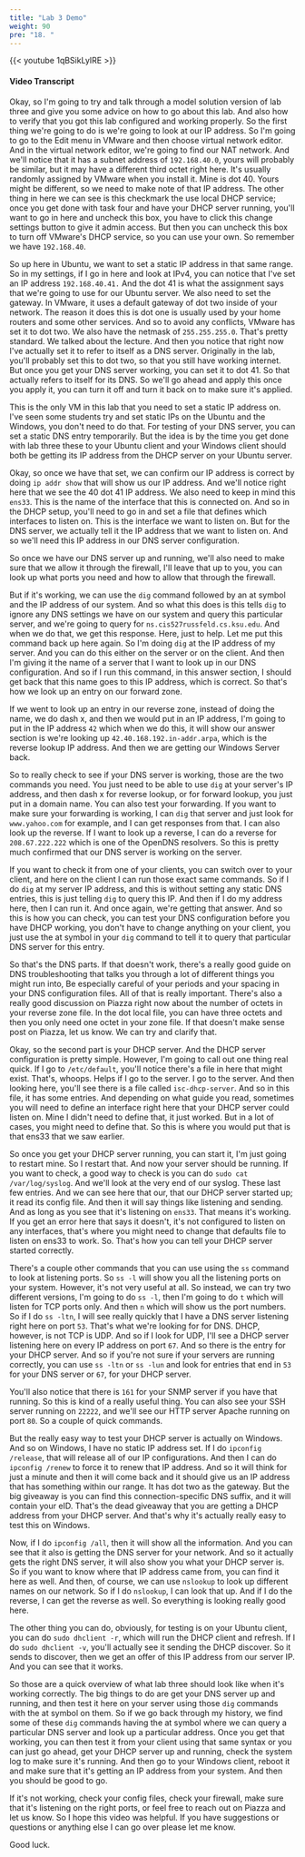 ```yaml
---
title: "Lab 3 Demo"
weight: 90
pre: "18. "
---
```


{{< youtube 1qBSikLyIRE >}}

#### Video Transcript

Okay, so I'm going to try and talk through a model solution version of lab three and give you some advice on how to go about this lab. And also how to verify that you got this lab configured and working properly. So the first thing we're going to do is we're going to look at our IP address. So I'm going to go to the Edit menu in VMware and then choose virtual network editor. And in the virtual network editor, we're going to find our NAT network. And we'll notice that it has a subnet address of `192.168.40.0`, yours will probably be similar, but it may have a different third octet right here. It's usually randomly assigned by VMware when you install it. Mine is dot 40. Yours might be different, so we need to make note of that IP address. The other thing in here we can see is this checkmark the use local DHCP service; once you get done with task four and have your DHCP server running, you'll want to go in here and uncheck this box, you have to click this change settings button to give it admin access. But then you can uncheck this box to turn off VMware's DHCP service, so you can use your own. So remember we have `192.168.40`. 

So up here in Ubuntu, we want to set a static IP address in that same range. So in my settings, if I go in here and look at IPv4, you can notice that I've set an IP address `192.168.40.41.` And the dot 41 is what the assignment says that we're going to use for our Ubuntu server. We also need to set the gateway. In VMware, it uses a default gateway of dot two inside of your network. The reason it does this is dot one is usually used by your home routers and some other services. And so to avoid any conflicts, VMware has set it to dot two. We also have the netmask of `255.255.255.0`. That's pretty standard. We talked about the lecture. And then you notice that right now I've actually set it to refer to itself as a DNS server. Originally in the lab, you'll probably set this to dot two, so that you still have working internet. But once you get your DNS server working, you can set it to dot 41. So that actually refers to itself for its DNS. So we'll go ahead and apply this once you apply it, you can turn it off and turn it back on to make sure it's applied. 

This is the only VM in this lab that you need to set a static IP address on. I've seen some students try and set static IPs on the Ubuntu and the Windows, you don't need to do that. For testing of your DNS server, you can set a static DNS entry temporarily. But the idea is by the time you get done with lab three these to your Ubuntu client and your Windows client should both be getting its IP address from the DHCP server on your Ubuntu server. 

Okay, so once we have that set, we can confirm our IP address is correct by doing `ip addr show` that will show us our IP address. And we'll notice right here that we see the 40 dot 41 IP address. We also need to keep in mind this `ens33`. This is the name of the interface that this is connected on. And so in the DHCP setup, you'll need to go in and set a file that defines which interfaces to listen on. This is the interface we want to listen on. But for the DNS server, we actually tell it the IP address that we want to listen on. And so we'll need this IP address in our DNS server configuration. 

So once we have our DNS server up and running, we'll also need to make sure that we allow it through the firewall, I'll leave that up to you, you can look up what ports you need and how to allow that through the firewall. 

But if it's working, we can use the `dig` command followed by an at symbol and the IP address of our system. And so what this does is this tells `dig` to ignore any DNS settings we have on our system and query this particular server, and we're going to query for `ns.cis527russfeld.cs.ksu.edu`. And when we do that, we get this response. Here, just to help. Let me put this command back up here again. So I'm doing `dig` at the IP address of my server. And you can do this either on the server or on the client. And then I'm giving it the name of a server that I want to look up in our DNS configuration. And so if I run this command, in this answer section, I should get back that this name goes to this IP address, which is correct. So that's how we look up an entry on our forward zone. 

If we went to look up an entry in our reverse zone, instead of doing the name, we do dash x, and then we would put in an IP address, I'm going to put in the IP address `42` which when we do this, it will show our answer section is we're looking up `42.40.168.192.in-addr.arpa`, which is the reverse lookup IP address. And then we are getting our Windows Server back.

So to really check to see if your DNS server is working, those are the two commands you need. You just need to be able to use `dig` at your server's IP address, and then dash x for reverse lookup, or for forward lookup, you just put in a domain name. You can also test your forwarding. If you want to make sure your forwarding is working, I can `dig` that server and just look for `www.yahoo.com` for example, and I can get responses from that. I can also look up the reverse. If I want to look up a reverse, I can do a reverse for `208.67.222.222` which is one of the OpenDNS resolvers. So this is pretty much confirmed that our DNS server is working on the server. 

If you want to check it from one of your clients, you can switch over to your client, and here on the client I can run those exact same commands. So if I do `dig` at my server IP address, and this is without setting any static DNS entries, this is just telling `dig` to query this IP. And then if I do my address here, then I can run it. And once again, we're getting that answer. And so this is how you can check, you can test your DNS configuration before you have DHCP working, you don't have to change anything on your client, you just use the at symbol in your `dig` command to tell it to query that particular DNS server for this entry. 

So that's the DNS parts. If that doesn't work, there's a really good guide on DNS troubleshooting that talks you through a lot of different things you might run into, Be especially careful of your periods and your spacing in your DNS configuration files. All of that is really important. There's also a really good discussion on Piazza right now about the number of octets in your reverse zone file. In the dot local file, you can have three octets and then you only need one octet in your zone file. If that doesn't make sense post on Piazza, let us know. We can try and clarify that. 

Okay, so the second part is your DHCP server. And the DHCP server configuration is pretty simple. However, I'm going to call out one thing real quick. If I go to `/etc/default`, you'll notice there's a file in here that might exist. That's, whoops. Helps if I go to the server. I go to the server. And then looking here, you'll see there is a file called `isc-dhcp-server`. And so in this file, it has some entries. And depending on what guide you read, sometimes you will need to define an interface right here that your DHCP server could listen on. Mine I didn't need to define that, it just worked. But in a lot of cases, you might need to define that. So this is where you would put that is that ens33 that we saw earlier. 

So once you get your DHCP server running, you can start it, I'm just going to restart mine. So I restart that. And now your server should be running. If you want to check, a good way to check is you can do `sudo cat /var/log/syslog`. And we'll look at the very end of our syslog. These last few entries. And we can see here that our, that our DHCP server started up; it read its config file. And then it will say things like listening and sending. And as long as you see that it's listening on `ens33`. That means it's working. If you get an error here that says it doesn't, it's not configured to listen on any interfaces, that's where you might need to change that defaults file to listen on ens33 to work. So. That's how you can tell your DHCP server started correctly. 

There's a couple other commands that you can use using the `ss` command to look at listening ports. So `ss -l` will show you all the listening ports on your system. However, it's not very useful at all. So instead, we can try two different versions, I'm going to do `ss -l`, then I'm going to do `t` which will listen for TCP ports only. And then `n` which will show us the port numbers. So if I do `ss -ltn`, I will see really quickly that I have a DNS server listening right here on port `53`. That's what we're looking for for DNS. DHCP, however, is not TCP is UDP. And so if I look for UDP, I'll see a DHCP server listening here on every IP address on port `67`. And so there is the entry for your DHCP server. And so if you're not sure if your servers are running correctly, you can use `ss -ltn` or `ss -lun` and look for entries that end in `53` for your DNS server or `67`, for your DHCP server. 

You'll also notice that there is `161` for your SNMP server if you have that running. So this is kind of a really useful thing. You can also see your SSH server running on `22222`, and we'll see our HTTP server Apache running on port `80`. So a couple of quick commands. 

But the really easy way to test your DHCP server is actually on Windows. And so on Windows, I have no static IP address set. If I do `ipconfig /release`, that will release all of our IP configurations. And then I can do `ipconfig /renew` to force it to renew that IP address. And so it will think for just a minute and then it will come back and it should give us an IP address that has something within our range. It has dot two as the gateway. But the big giveaway is you can find this connection-specific DNS suffix, and it will contain your eID. That's the dead giveaway that you are getting a DHCP address from your DHCP server. And that's why it's actually really easy to test this on Windows. 

Now, if I do `ipconfig /all`, then it will show all the information. And you can see that it also is getting the DNS server for your network. And so it actually gets the right DNS server, it will also show you what your DHCP server is. So if you want to know where that IP address came from, you can find it here as well. And then, of course, we can use `nslookup` to look up different names on our network. So if I do `nslookup`, I can look that up. And if I do the reverse, I can get the reverse as well. So everything is looking really good here. 

The other thing you can do, obviously, for testing is on your Ubuntu client, you can do `sudo dhclient -r`, which will run the DHCP client and refresh. If I do `sudo dhclient -v`, you'll actually see it sending the DHCP discover. So it sends to discover, then we get an offer of this IP address from our server IP. And you can see that it works. 

So those are a quick overview of what lab three should look like when it's working correctly. The big things to do are get your DNS server up and running, and then test it here on your server using those `dig` commands with the at symbol on them. So if we go back through my history, we find some of these `dig` commands having the at symbol where we can query a particular DNS server and look up a particular address. Once you get that working, you can then test it from your client using that same syntax or you can just go ahead, get your DHCP server up and running, check the system log to make sure it's running. And then go to your Windows client, reboot it and make sure that it's getting an IP address from your system. And then you should be good to go. 

If it's not working, check your config files, check your firewall, make sure that it's listening on the right ports, or feel free to reach out on Piazza and let us know. So I hope this video was helpful. If you have suggestions or questions or anything else I can go over please let me know.

Good luck.

